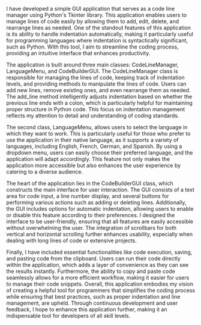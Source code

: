 I have developed a simple GUI application that serves as a code line manager using Python's Tkinter library. This application enables users to manage lines of code easily by allowing them to add, edit, delete, and rearrange lines as needed. One of the standout features of this application is its ability to handle indentation automatically, making it particularly useful for programming languages where indentation is syntactically significant, such as Python. With this tool, I aim to streamline the coding process, providing an intuitive interface that enhances productivity.

The application is built around three main classes: CodeLineManager, LanguageMenu, and CodeBuilderGUI. The CodeLineManager class is responsible for managing the lines of code, keeping track of indentation levels, and providing methods to manipulate the lines of code. Users can add new lines, remove existing ones, and even rearrange them as needed. The add_line method intelligently adjusts indentation based on whether the previous line ends with a colon, which is particularly helpful for maintaining proper structure in Python code. This focus on indentation management reflects my attention to detail and understanding of coding standards.

The second class, LanguageMenu, allows users to select the language in which they want to work. This is particularly useful for those who prefer to use the application in their native language, as it supports a variety of languages, including English, French, German, and Spanish. By using a dropdown menu, users can easily choose their preferred language, and the application will adapt accordingly. This feature not only makes the application more accessible but also enhances the user experience by catering to a diverse audience.

The heart of the application lies in the CodeBuilderGUI class, which constructs the main interface for user interaction. The GUI consists of a text area for code input, a line number display, and several buttons for performing various actions such as adding or deleting lines. Additionally, the GUI includes options for automatic indentation, allowing users to enable or disable this feature according to their preferences. I designed the interface to be user-friendly, ensuring that all features are easily accessible without overwhelming the user. The integration of scrollbars for both vertical and horizontal scrolling further enhances usability, especially when dealing with long lines of code or extensive projects.

Finally, I have included essential functionalities like code execution, saving, and pasting code from the clipboard. Users can run their code directly within the application, which adds a layer of convenience as they can see the results instantly. Furthermore, the ability to copy and paste code seamlessly allows for a more efficient workflow, making it easier for users to manage their code snippets. Overall, this application embodies my vision of creating a helpful tool for programmers that simplifies the coding process while ensuring that best practices, such as proper indentation and line management, are upheld. Through continuous development and user feedback, I hope to enhance this application further, making it an indispensable tool for developers of all skill levels.
